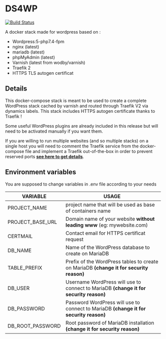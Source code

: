 
# DS4WP

[![Build Status](https://travis-ci.com/GGI1982/DS4WP.svg?branch=master)](https://travis-ci.com/GGI1982/DS4WP)

A docker stack made for wordpress based on :

- Wordpress:5-php7.4-fpm
- nginx (latest)
- mariadb (latest)
- phpMyAdmin (latest)
- Varnish (latest from wodby/varnish)
- Traefik 2 
- HTTPS TLS autogen certificat

## Details

This docker-compose stack is meant to be used to create a complete WordPress stack cached by varnish and routed through Traefik V2 via dynamics labels.
This stack includes HTTPS autogen certificate thanks to Traefik !

Some useful WordPress plugins are already included in this release but will need to be activated manually if you want them.

If you are willing to run multiple websites (and so multiple stacks) on a single host you will need to comment the Traefik service from the docker-compose file and implement a Traefik out-of-the-box in order to prevent reserved ports **[see here to get details](https://github.com/GGI1982/Traefik-DS4WP)**.

## Environment variables

You are supposed to change variables in .env file according to your needs

| VARIABLE | USAGE |
| ------ | ------ |
| PROJECT_NAME | project name that will be used as base of containers name |
| PROJECT_BASE_URL | Domain name of your website **without leading www** (eg: mywebsite.com) |
| CERTMAIL | Contact email for HTTPS certificat request|
| DB_NAME | Name of the WordPress database to create on MariaDB|
| TABLE_PREFIX | Prefix of the WordPress tables to create on MariaDB **(change it for security reason)**|
| DB_USER |Username WordPress will use to connect to MariaDB **(change it for security reason)** |
| DB_PASSWORD | Password WordPress will use to connect to MariaDB **(change it for security reason)** |
| DB_ROOT_PASSWORD | Root password of MariaDB installation **(change it for security reason)**|
